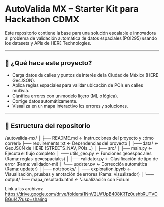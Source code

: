 # AutoValida MX – Starter Kit para Hackathon CDMX

Este repositorio contiene la base para una solución escalable e innovadora al problema de validación automática de datos espaciales (POI295) usando los datasets y APIs de HERE Technologies.

---

## 🚀 ¿Qué hace este proyecto?

- Carga datos de calles y puntos de interés de la Ciudad de México (HERE GeoJSON).
- Aplica reglas espaciales para validar ubicación de POIs en calles multivía.
- Clasifica errores con un modelo ligero (ML o lógica).
- Corrige datos automáticamente.
- Visualiza en un mapa interactivo los errores y soluciones.

---

## 📁 Estructura del repositorio

/autovalida-mx/
│
├── README.md ← Instrucciones del proyecto y cómo correrlo
├── requirements.txt ← Dependencias del proyecto
│
├── data/ ← GeoJSON de HERE (STREETS_NAV, POIs...)
│
├── src/
│ ├── main.py ← Ejecuta el flujo completo
│ ├── utils_geo.py ← Funciones geoespaciales (Rama: reglas-geoespaciales)
│ ├── validator.py ← Clasificación de tipo de error (Rama: validador-ml)
│ └── updater.py ← Corrección automática (Rama: updater)
│
├── notebooks/
│ └── exploration.ipynb ← Visualización, pruebas y anotación de errores (Rama: visualizador)
│
└── output/
└── mapa_resultado.html ← Visualización con Folium


Link a los archivos:
https://drive.google.com/drive/folders/1NnV2LWUpB408KRTz0ushbRUTVCBGuI47?usp=sharing
